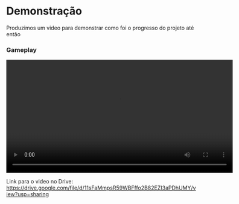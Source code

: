 # Demonstração
Produzimos um video para demonstrar como foi o progresso do projeto até então 

### Gameplay
<video controls width="600">
    <source src="./assets/gameplay.mp4" type="video/mp4">
    Seu navegador não suporta vídeos.
</video>

Link para o video no Drive: https://drive.google.com/file/d/11sFaMmpsR59WBFffo2B82EZI3aPDhUMY/view?usp=sharing